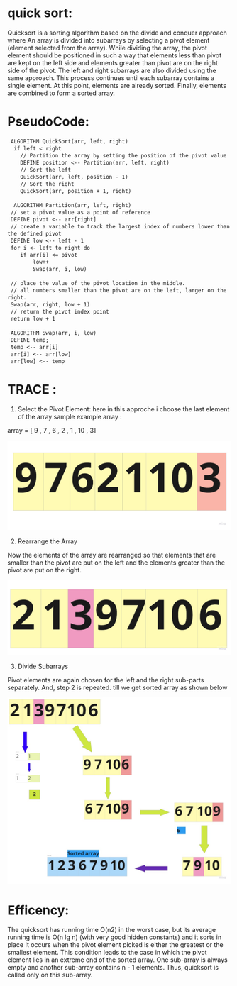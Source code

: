 # quick sort:
Quicksort is a sorting algorithm based on the divide and conquer approach where
An array is divided into subarrays by selecting a pivot element (element selected from the array).
While dividing the array, the pivot element should be positioned in such a way that elements less than pivot are kept on the left side and elements greater than pivot are on the right side of the pivot.
The left and right subarrays are also divided using the same approach. This process continues until each subarray contains a single element.
At this point, elements are already sorted. Finally, elements are combined to form a sorted array.

# PseudoCode:

     ALGORITHM QuickSort(arr, left, right)
      if left < right
        // Partition the array by setting the position of the pivot value
        DEFINE position <-- Partition(arr, left, right)
        // Sort the left
        QuickSort(arr, left, position - 1)
        // Sort the right
        QuickSort(arr, position + 1, right)

      ALGORITHM Partition(arr, left, right)
     // set a pivot value as a point of reference
     DEFINE pivot <-- arr[right]
     // create a variable to track the largest index of numbers lower than the defined pivot
     DEFINE low <-- left - 1
     for i <- left to right do
        if arr[i] <= pivot
            low++
            Swap(arr, i, low)

     // place the value of the pivot location in the middle.
     // all numbers smaller than the pivot are on the left, larger on the right.
     Swap(arr, right, low + 1)
     // return the pivot index point
     return low + 1

     ALGORITHM Swap(arr, i, low)
     DEFINE temp;
     temp <-- arr[i]
     arr[i] <-- arr[low]
     arr[low] <-- temp

# TRACE :
1. Select the Pivot Element:
here in this approche i choose the last element of the array 
sample example array :

array = [ 9 , 7 , 6 , 2 , 1 , 10 , 3]


![image](blogassets/11.jpg)


2. Rearrange the Array

Now the elements of the array are rearranged so that elements that are smaller than the pivot are put on the left and the elements greater than the pivot are put on the right.

![image](blogassets/22.jpg)

3. Divide Subarrays

Pivot elements are again chosen for the left and the right sub-parts separately. And, step 2 is repeated.
till we get sorted array as shown below

![image](blogassets/33.jpg)


# Efficency:

The quicksort has running time O(n2) in the worst case, but its average running time is O(n lg n) (with very good hidden constants) and it sorts in place
It occurs when the pivot element picked is either the greatest or the smallest element.
This condition leads to the case in which the pivot element lies in an extreme end of the sorted array. One sub-array is always empty and another sub-array contains n - 1 elements. Thus, quicksort is called only on this sub-array.

